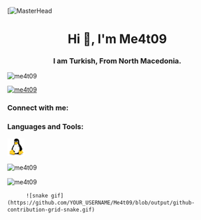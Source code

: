 
[![MasterHead](https://i.redd.it/aal6mxvgbi271.jpg)


<h1 align="center">Hi 👋, I'm Me4t09</h1>
<h3 align="center">I am Turkish, From North Macedonia.</h3>

<p align="left"> <img src="https://komarev.com/ghpvc/?username=me4t09&label=Profile%20views&color=0e75b6&style=flat" alt="me4t09" /> </p>

<p align="left"> <a href="https://github.com/ryo-ma/github-profile-trophy"><img src="https://github-profile-trophy.vercel.app/?username=me4t09" alt="me4t09" /></a> </p>

<h3 align="left">Connect with me:</h3>
<p align="left">
</p>

<h3 align="left">Languages and Tools:</h3>
<p align="left"> <a href="https://www.linux.org/" target="_blank" rel="noreferrer"> <img src="https://raw.githubusercontent.com/devicons/devicon/master/icons/linux/linux-original.svg" alt="linux" width="40" height="40"/> </a> </p>

<p><img align="center" src="https://github-readme-stats.vercel.app/api/top-langs?username=me4t09&show_icons=true&locale=en&layout=compact" alt="me4t09" /></p>

<p><img align="center" src="https://github-readme-streak-stats.herokuapp.com/?user=me4t09&" alt="me4t09" /></p>


          ![snake gif](https://github.com/YOUR_USERNAME/Me4t09/blob/output/github-contribution-grid-snake.gif)
